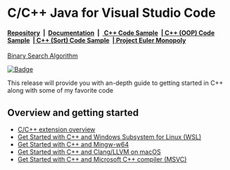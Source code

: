 # C/C++ Java for Visual Studio Code

#### [Repository](https://github.com/AKoudounis/refactored-journey)&nbsp;&nbsp;|&nbsp;&nbsp;[Documentation](https://code.visualstudio.com/docs/languages/cpp)&nbsp;&nbsp;|&nbsp;&nbsp;[ C++ Code Sample](https://github.com/AKoudounis/refactored-journey/blob/master/pokerhands.cpp)&nbsp;&nbsp;|[ C++ (OOP) Code Sample](https://github.com/AKoudounis/refactored-journey/tree/master/4.2)&nbsp;&nbsp;|[ C++ (Sort) Code Sample](https://github.com/AKoudounis/refactored-journey/blob/master/quicksort.cpp)&nbsp;&nbsp;|[ Project Euler Monopoly](https://github.com/AKoudounis/refactored-journey/blob/master/euler84.cpp) 

[Binary Search Algorithm](https://github.com/AKoudounis/refactored-journey/blob/master/binarysearch.cpp)

[![Badge](https://aka.ms/vsls-badge)](https://aka.ms/vsls)

This release will provide you with an-depth guide to getting started in C++ along with some of my favorite code

## Overview and getting started
* [C/C++ extension overview](https://code.visualstudio.com/docs/languages/cpp)
* [Get Started with C++ and Windows Subsystem for Linux (WSL)](https://code.visualstudio.com/docs/cpp/config-wsl)
* [Get Started with C++ and Mingw-w64](https://code.visualstudio.com/docs/cpp/config-mingw)
* [Get Started with C++ and Clang/LLVM on macOS](https://code.visualstudio.com/docs/cpp/config-clang-mac)
* [Get Started with C++ and Microsoft C++ compiler (MSVC)](https://code.visualstudio.com/docs/cpp/config-msvc)
